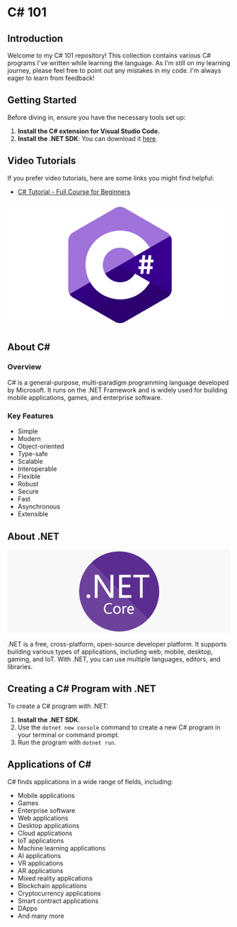 # C# 101

## Introduction

Welcome to my C# 101 repository! This collection contains various C# programs I've written while learning the language. As I'm still on my learning journey, please feel free to point out any mistakes in my code. I'm always eager to learn from feedback!

## Getting Started

Before diving in, ensure you have the necessary tools set up:

1. **Install the C# extension for Visual Studio Code.**
2. **Install the .NET SDK**: You can download it [here](https://dotnet.microsoft.com/download).

## Video Tutorials

If you prefer video tutorials, here are some links you might find helpful:

- [C# Tutorial - Full Course for Beginners](https://www.youtube.com/watch?v=GhQdlIFylQ8&t=339s)

![C#](assets/1__NVBTVdmjt3Qvq3CZOySXg.png)

## About C#

### Overview

C# is a general-purpose, multi-paradigm programming language developed by Microsoft. It runs on the .NET Framework and is widely used for building mobile applications, games, and enterprise software.

### Key Features

- Simple
- Modern
- Object-oriented
- Type-safe
- Scalable
- Interoperable
- Flexible
- Robust
- Secure
- Fast
- Asynchronous
- Extensible

## About .NET

![.NET](assets/1_zc1BKfAHkpvrZlHPbUvuYA.png)

.NET is a free, cross-platform, open-source developer platform. It supports building various types of applications, including web, mobile, desktop, gaming, and IoT. With .NET, you can use multiple languages, editors, and libraries.

## Creating a C# Program with .NET

To create a C# program with .NET:

1. **Install the .NET SDK**.
2. Use the `dotnet new console` command to create a new C# program in your terminal or command prompt.
3. Run the program with `dotnet run`.

## Applications of C#

C# finds applications in a wide range of fields, including:

- Mobile applications
- Games
- Enterprise software
- Web applications
- Desktop applications
- Cloud applications
- IoT applications
- Machine learning applications
- AI applications
- VR applications
- AR applications
- Mixed reality applications
- Blockchain applications
- Cryptocurrency applications
- Smart contract applications
- DApps
- And many more


